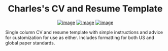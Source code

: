 <div align="center">

# Charles's CV and Resume Template
[![image](https://img.shields.io/badge/-Overleaf-grey?style=flat&logo=overleaf&labelColor=47A141&logoColor=white)](https://www.overleaf.com/latex/templates/charless-cv-template/mnhkbhwyytfv) 
[![image](https://img.shields.io/badge/Author-Charles%20Rambo-orange)](https://github.com/fizixmastr) 
[![image](https://img.shields.io/badge/-LinkedIn-grey?style=flat&logo=linkedin&labelColor=blue)](https://fi.linkedin.com/in/charles-rambo?trk=profile-badge)
</div>

Single column CV and resume template with simple instructions and advice for customization for use as either. Includes formatting for both US and global paper standards.
